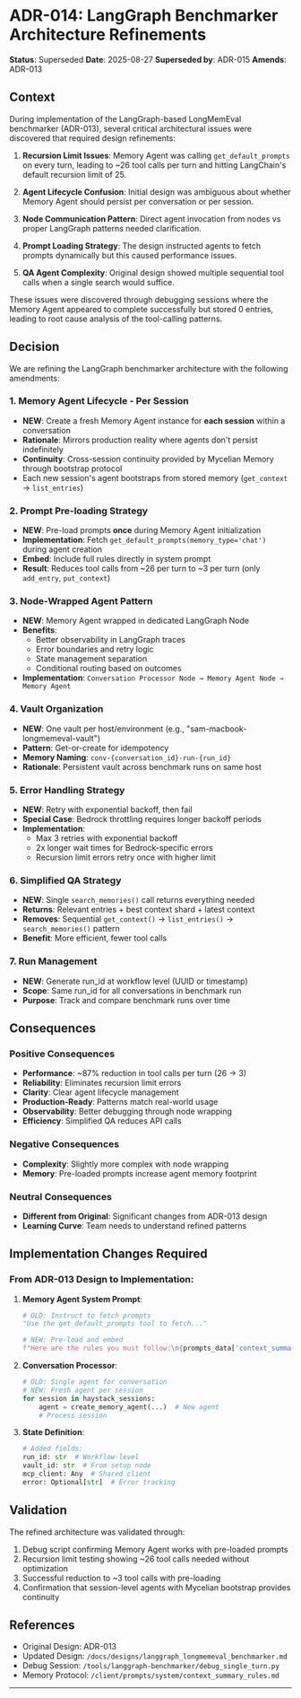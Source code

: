 # ADR-014: LangGraph Benchmarker Architecture Refinements

**Status**: Superseded
**Date**: 2025-08-27
**Superseded by**: ADR-015
**Amends**: ADR-013

## Context

During implementation of the LangGraph-based LongMemEval benchmarker (ADR-013), several critical architectural issues were discovered that required design refinements:

1. **Recursion Limit Issues**: Memory Agent was calling `get_default_prompts` on every turn, leading to ~26 tool calls per turn and hitting LangChain's default recursion limit of 25.

2. **Agent Lifecycle Confusion**: Initial design was ambiguous about whether Memory Agent should persist per conversation or per session.

3. **Node Communication Pattern**: Direct agent invocation from nodes vs proper LangGraph patterns needed clarification.

4. **Prompt Loading Strategy**: The design instructed agents to fetch prompts dynamically but this caused performance issues.

5. **QA Agent Complexity**: Original design showed multiple sequential tool calls when a single search would suffice.

These issues were discovered through debugging sessions where the Memory Agent appeared to complete successfully but stored 0 entries, leading to root cause analysis of the tool-calling patterns.

## Decision

We are refining the LangGraph benchmarker architecture with the following amendments:

### 1. Memory Agent Lifecycle - Per Session
- **NEW**: Create a fresh Memory Agent instance for **each session** within a conversation
- **Rationale**: Mirrors production reality where agents don't persist indefinitely
- **Continuity**: Cross-session continuity provided by Mycelian Memory through bootstrap protocol
- Each new session's agent bootstraps from stored memory (`get_context` → `list_entries`)

### 2. Prompt Pre-loading Strategy
- **NEW**: Pre-load prompts **once** during Memory Agent initialization
- **Implementation**: Fetch `get_default_prompts(memory_type='chat')` during agent creation
- **Embed**: Include full rules directly in system prompt
- **Result**: Reduces tool calls from ~26 per turn to ~3 per turn (only `add_entry`, `put_context`)

### 3. Node-Wrapped Agent Pattern
- **NEW**: Memory Agent wrapped in dedicated LangGraph Node
- **Benefits**:
  - Better observability in LangGraph traces
  - Error boundaries and retry logic
  - State management separation
  - Conditional routing based on outcomes
- **Implementation**: `Conversation Processor Node → Memory Agent Node → Memory Agent`

### 4. Vault Organization
- **NEW**: One vault per host/environment (e.g., "sam-macbook-longmemeval-vault")
- **Pattern**: Get-or-create for idempotency
- **Memory Naming**: `conv-{conversation_id}-run-{run_id}`
- **Rationale**: Persistent vault across benchmark runs on same host

### 5. Error Handling Strategy
- **NEW**: Retry with exponential backoff, then fail
- **Special Case**: Bedrock throttling requires longer backoff periods
- **Implementation**:
  - Max 3 retries with exponential backoff
  - 2x longer wait times for Bedrock-specific errors
  - Recursion limit errors retry once with higher limit

### 6. Simplified QA Strategy
- **NEW**: Single `search_memories()` call returns everything needed
- **Returns**: Relevant entries + best context shard + latest context
- **Removes**: Sequential `get_context()` → `list_entries()` → `search_memories()` pattern
- **Benefit**: More efficient, fewer tool calls

### 7. Run Management
- **NEW**: Generate run_id at workflow level (UUID or timestamp)
- **Scope**: Same run_id for all conversations in benchmark run
- **Purpose**: Track and compare benchmark runs over time

## Consequences

### Positive Consequences
- **Performance**: ~87% reduction in tool calls per turn (26 → 3)
- **Reliability**: Eliminates recursion limit errors
- **Clarity**: Clear agent lifecycle management
- **Production-Ready**: Patterns match real-world usage
- **Observability**: Better debugging through node wrapping
- **Efficiency**: Simplified QA reduces API calls

### Negative Consequences
- **Complexity**: Slightly more complex with node wrapping
- **Memory**: Pre-loaded prompts increase agent memory footprint

### Neutral Consequences
- **Different from Original**: Significant changes from ADR-013 design
- **Learning Curve**: Team needs to understand refined patterns

## Implementation Changes Required

### From ADR-013 Design to Implementation:

1. **Memory Agent System Prompt**:
   ```python
   # OLD: Instruct to fetch prompts
   "Use the get_default_prompts tool to fetch..."

   # NEW: Pre-load and embed
   f"Here are the rules you must follow:\n{prompts_data['context_summary_rules']}"
   ```

2. **Conversation Processor**:
   ```python
   # OLD: Single agent for conversation
   # NEW: Fresh agent per session
   for session in haystack_sessions:
       agent = create_memory_agent(...)  # New agent
       # Process session
   ```

3. **State Definition**:
   ```python
   # Added fields:
   run_id: str  # Workflow-level
   vault_id: str  # From setup node
   mcp_client: Any  # Shared client
   error: Optional[str]  # Error tracking
   ```

## Validation

The refined architecture was validated through:
1. Debug script confirming Memory Agent works with pre-loaded prompts
2. Recursion limit testing showing ~26 tool calls needed without optimization
3. Successful reduction to ~3 tool calls with pre-loading
4. Confirmation that session-level agents with Mycelian bootstrap provides continuity

## References

- Original Design: ADR-013
- Updated Design: `/docs/designs/langgraph_longmemeval_benchmarker.md`
- Debug Session: `/tools/langgraph-benchmarker/debug_single_turn.py`
- Memory Protocol: `/client/prompts/system/context_summary_rules.md`

---
